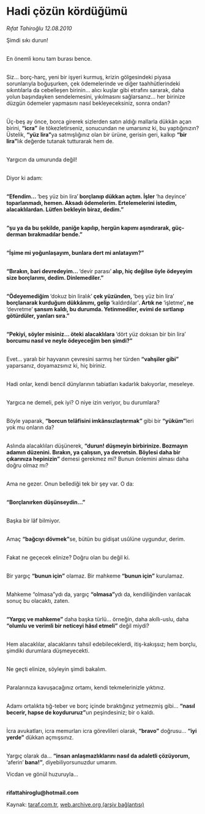 # Hadi çözün kördüğümü

*Rıfat Tahiroğlu 12.08.2010*

<div class="yazi"><p>Şimdi sıkı durun!</p>
<p>            <br/>En önemli konu tam burası bence.</p>
<p>            <br/>Siz... borç-harç, yeni bir işyeri kurmuş, krizin gölgesindeki piyasa sorunlarıyla boğuşurken, çek ödemelerinde ve diğer taahhütlerindeki sıkıntılarla da cebelleşen birinin... alıcı kuşlar gibi etrafını sararak, daha yolun başındayken sendelemesini, yıkılmasını sağlarsanız... her birinize düzgün ödemeler yapmasını nasıl bekleyeceksiniz, sonra ondan?</p>
<p>           <br/> Üç-beş ay önce, borca girerek sizlerden satın aldığı mallarla dükkân açan birini, <b>“icra”</b> ile tökezletirseniz, sonucundan ne umarsınız ki, bu yaptığınızın? Üstelik, <b>“yüz lira”</b>ya satmışlığınız olan bir ürüne, gerisin geri, kalkıp <b>“bir lira”</b>lık değerde tutanak tutturarak hem de.</p>
<p>            <br/>Yargıcın da umurunda değil!</p>
<p>            <br/>Diyor ki adam:</p>
<p>            <br/><b>“Efendim... </b>‘beş yüz bin lira’<b> borçlanıp dükkan açtım. İşler </b>‘ha deyince’<b> toparlanmadı, hemen. Aksadı ödemelerim. Ertelemelerini istedim, alacaklılardan. Lütfen bekleyin biraz, dedim.”</b></p>
<p>            <br/><b>“şu ya da bu şekilde, paniğe kapılıp, hergün kapımı aşındırarak, güç-derman bırakmadılar bende.”</b></p>
<p>            <br/><b>“İşime mi yoğunlaşayım, bunlara dert mi anlatayım?”</b></p>
<p><b>            <br/>“Bırakın, bari devredeyim... </b>‘devir parası’<b> alıp, hiç değilse öyle ödeyeyim size borçlarımı, dedim. Dinlemediler.”</b></p>
<p>            <br/><b>“Ödeyemediğim </b>‘dokuz bin liralık’<b> çek yüzünden, </b>‘beş yüz bin lira’<b> borçlanarak kurduğum dükkânımı, gelip </b>‘kaldırdılar’<b>. Artık ne </b>‘işletme’<b>, ne </b>‘devretme’<b> şansım kaldı, bu durumda. Yetinmediler, evimi de sırtlanıp götürdüler, yanları sıra.”</b></p>
<p>            <br/><b>“Pekiyi, söyler misiniz... öteki alacaklılara </b>‘dört yüz doksan bir bin lira’<b> borcumu nasıl ve neyle ödeyeceğim ben şimdi?”</b></p>
<p>            <br/>Evet... yaralı bir hayvanın çevresini sarmış her türden <b>“vahşiler gibi”</b> yaparsanız, doyamazsınız ki, hiç biriniz.</p>
<p>            <br/>Hadi onlar, kendi bencil dünylarının tabiatları kadarlık bakıyorlar, meseleye.</p>
<p>            <br/>Yargıca ne demeli, pek iyi? O niye izin veriyor, bu durumlara?</p>
<p>            <br/>Böyle yaparak, <b>“borcun telâfisini imkânsızlaştırmak” </b>gibi bir <b>“yüküm”</b>leri yok mu onların da? </p>
<p>            <br/>Aslında alacaklıları düşünerek, <b>“durun! düşmeyin birbirinize. Bozmayın adamın düzenini. Bırakın, ya çalışsın, ya devretsin. Böylesi daha bir çıkarınıza hepinizin”</b> demesi gerekmez mi? Bunun önlemini alması daha doğru olmaz mı?</p>
<p>            <br/>Ama ne gezer. Onun bellediği tek bir şey var. O da:</p>
<p>            <br/><b>“Borçlanırken düşünseydin...”</b></p>
<p>            <br/>Başka bir lâf bilmiyor.</p>
<p>            <br/>Amaç <b>“bağcıyı dövmek”</b>se, bütün bu gidişat usûlüne uygundur, derim.</p>
<p>            <br/>Fakat ne geçecek elinize? Doğru olan bu değil ki.</p>
<p>            <br/>Bir yargıç <b>“bunun için”</b> olamaz. Bir mahkeme<b> “bunun için”</b> kurulamaz.</p>
<p>            <br/>Mahkeme “olmasa”ydı da, yargıç <b>“olmasa”</b>ydı da, kendiliğinden varılacak sonuç bu olacaktı, zaten.  </p>
<p>            <br/><b>“Yargıç ve mahkeme”</b> daha başka türlü... örneğin, daha akıllı-uslu, daha <b>“olumlu ve verimli bir neticeyi hâsıl etmeli”</b> değil miydi?</p>
<p>            <br/>Hem alacaklılar, alacaklarını tahsil edebileceklerdi, itiş-kakışsız; hem borçlu, şimdiki durumlara düşmeyecekti.</p>
<p>            <br/>Ne geçti elinize, söyleyin şimdi bakalım.</p>
<p>            <br/>Paralarınıza kavuşacağınız ortamı, kendi tekmelerinizle yıktınız.</p>
<p>            <br/>Adamı ortalıkta tığ-teber ve borç içinde bıraktığınız yetmezmiş gibi... <b>“nasıl becerir, hapse de koydururuz”</b>un peşindesiniz; bir o kaldı.</p>
<p>            <br/>İcra avukatları, icra memurları icra görevlileri olarak, <b>“bravo”</b> doğrusu... <b>“iyi yerde”</b> dükkan açmışsınız. </p>
<p>            <br/>Yargıç olarak da... <b>“insan anlaşmazlıklarını nasıl da adaletli çözüyorum, </b>‘aferin’<b> bana!”</b>, diyebiliyorsunuzdur umarım.</p>
<p>Vicdan ve gönül huzuruyla…</p>
<p><b><br/>rifattahiroglu@hotmail.com</b></p>
</div>

Kaynak: [taraf.com.tr](http://www.taraf.com.tr:80/rifat-tahiroglu/makale-hadi-cozun-kordugumu.htm), [web.archive.org (arşiv bağlantısı)](http://web.archive.org/web/20100815051346/http://www.taraf.com.tr:80/rifat-tahiroglu/makale-hadi-cozun-kordugumu.htm)
